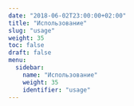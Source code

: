 ```yaml
---
date: "2018-06-02T23:00:00+02:00"
title: "Использование"
slug: "usage"
weight: 35
toc: false
draft: false
menu:
  sidebar:
    name: "Использование"
    weight: 35
    identifier: "usage"
---
```

